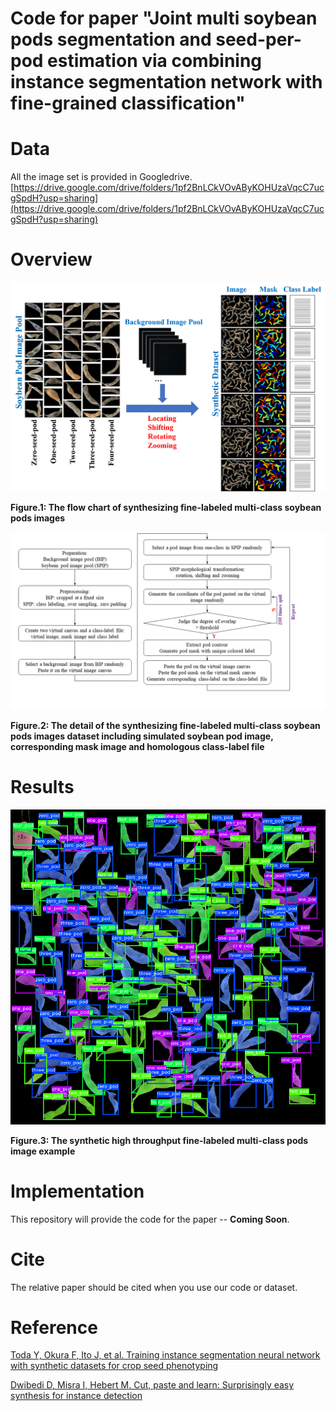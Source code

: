 # Code for paper "Joint multi soybean pods segmentation and seed-per-pod estimation via combining instance segmentation network with fine-grained classification"


# Data
All the image set is provided in Googledrive.
[https://drive.google.com/drive/folders/1pf2BnLCkVOvAByKOHUzaVqcC7ucgSpdH?usp=sharing](https://drive.google.com/drive/folders/1pf2BnLCkVOvAByKOHUzaVqcC7ucgSpdH?usp=sharing)

# Overview
<div align=center><img  src="./doc/fig1.png" />
<p align=left><strong>Figure.1: The flow chart of synthesizing fine-labeled multi-class soybean pods images</strong></p>
</div>

<div align=left><img src="./doc/fig2.png" />
<p align=left><strong>Figure.2: The detail of the synthesizing fine-labeled multi-class soybean pods images dataset including simulated soybean pod image, corresponding mask image and homologous class-label file</strong></p>
</div>

# Results
<div align=center><img  src="./doc/2000.png" />
<p align=left><strong>Figure.3: The synthetic high throughput fine-labeled multi-class pods image example </strong></p>
</div>

# Implementation
This repository will provide the code for the paper -- <strong>Coming Soon</strong>.

# Cite
The relative paper should be cited when you use our code or dataset.

# Reference
[Toda Y, Okura F, Ito J, et al. Training instance segmentation neural network with synthetic datasets for crop seed phenotyping](https://www.nature.com/articles/s42003-020-0905-5)

[Dwibedi D, Misra I, Hebert M. Cut, paste and learn: Surprisingly easy synthesis for instance detection](https://openaccess.thecvf.com/content_iccv_2017/html/Dwibedi_Cut_Paste_and_ICCV_2017_paper.html)

